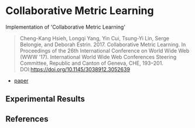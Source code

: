 # Collaborative Metric Learning
Implementation of 'Collaborative Metric Learning'   
> Cheng-Kang Hsieh, Longqi Yang, Yin Cui, Tsung-Yi Lin, Serge Belongie, and Deborah Estrin. 2017. Collaborative Metric Learning. In Proceedings of the 26th International Conference on World Wide Web (WWW '17). International World Wide Web Conferences Steering Committee, Republic and Canton of Geneva, CHE, 193–201. DOI:https://doi.org/10.1145/3038912.3052639

* [paper](http://www.cs.cornell.edu/~ylongqi/paper/HsiehYCLBE17.pdf)


## Experimental Results



## References

